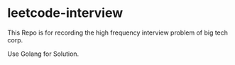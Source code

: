 # leetcode-interview
This Repo is for recording the high frequency interview problem of big tech corp.

Use Golang for Solution.
